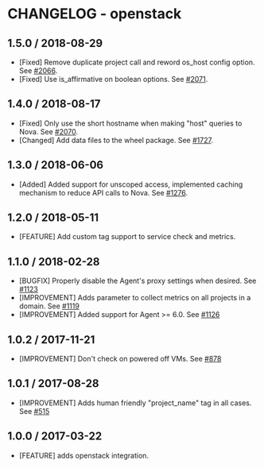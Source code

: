 # CHANGELOG - openstack

## 1.5.0 / 2018-08-29

* [Fixed] Remove duplicate project call and reword os_host config option. See [#2066](https://github.com/DataDog/integrations-core/pull/2066).
* [Fixed] Use is_affirmative on boolean options. See [#2071](https://github.com/DataDog/integrations-core/pull/2071).

## 1.4.0 / 2018-08-17

* [Fixed] Only use the short hostname when making "host" queries to Nova. See [#2070](https://github.com/DataDog/integrations-core/pull/2070).
* [Changed] Add data files to the wheel package. See [#1727](https://github.com/DataDog/integrations-core/pull/1727).

## 1.3.0 / 2018-06-06

* [Added]  Added support for unscoped access, implemented caching mechanism to reduce API calls to Nova. See [#1276](https://github.com/DataDog/integrations-core/pull/1276).

## 1.2.0 / 2018-05-11

* [FEATURE] Add custom tag support to service check and metrics.

## 1.1.0 / 2018-02-28

* [BUGFIX] Properly disable the Agent's proxy settings when desired. See [#1123][]
* [IMPROVEMENT] Adds parameter to collect metrics on all projects in a domain. See [#1119][]
* [IMPROVEMENT] Added support for Agent >= 6.0. See [#1126][]

## 1.0.2 / 2017-11-21

* [IMPROVEMENT] Don't check on powered off VMs. See [#878][]

## 1.0.1 / 2017-08-28

* [IMPROVEMENT] Adds human friendly "project_name" tag in all cases. See [#515][]

## 1.0.0 / 2017-03-22

* [FEATURE] adds openstack integration.

<!--- The following link definition list is generated by PimpMyChangelog --->
[#515]: https://github.com/DataDog/integrations-core/issues/515
[#878]: https://github.com/DataDog/integrations-core/issues/878
[#1119]: https://github.com/DataDog/integrations-core/issues/1119
[#1123]: https://github.com/DataDog/integrations-core/issues/1123
[#1126]: https://github.com/DataDog/integrations-core/issues/1126
